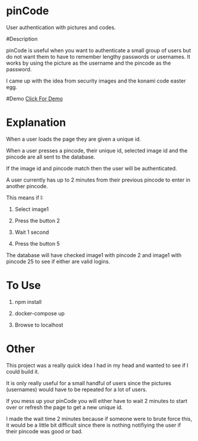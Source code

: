 # pinCode
User authentication with pictures and codes.

#Description

pinCode is useful when you want to authenticate a small group of users but do not want them to have to remember lengthy passwords or usernames.
It works by using the picture as the username and the pincode as the password.

I came up with the idea from security images and the konami code easter egg.

#Demo
<a href="http://clickthisnick.com/projects/pinCode/" target="_blank">Click For Demo</a>

# Explanation

When a user loads the page they are given a unique id.

When a user presses a pincode, their unique id, selected image id and the pincode are all sent to the database.

If the image id and pincode match then the user will be authenticated.

A user currently has up to 2 minutes from their previous pincode to enter in another pincode.

This means if I:

1. Select image1

2. Press the button 2

3. Wait 1 second

4. Press the button 5

The database will have checked image1 with pincode 2 and image1 with pincode 25 to see if either are valid logins.

# To Use

1. npm install

2. docker-compose up

3. Browse to localhost

# Other

This project was a really quick idea I had in my head and wanted to see if I could build it.

It is only really useful for a small handful of users since the pictures (usernames) would have to be repeated for a lot of users.

If you mess up your pinCode you will either have to wait 2 minutes to start over or refresh the page to get a new unique id.

I made the wait time 2 minutes because if someone were to brute force this, it would be a little bit difficult since there is nothing notifiying the user if their pincode was good or bad.
